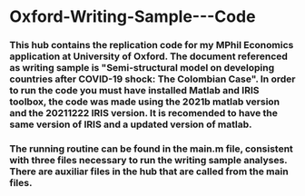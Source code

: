 # Oxford-Writing-Sample---Code

### This hub contains the replication code for my MPhil Economics application at University of Oxford. The document referenced as writing sample is "Semi-structural model on developing countries after COVID-19 shock: The Colombian Case". In order to run the code you must have installed Matlab and IRIS toolbox, the code was made using the 2021b matlab version and the 20211222 IRIS version. It is recomended to have the same version of IRIS and a updated version of matlab.
### The running routine can be found in the main.m file, consistent with three files necessary to run the writing sample analyses. There are auxiliar files in the hub that are called from the main files.
